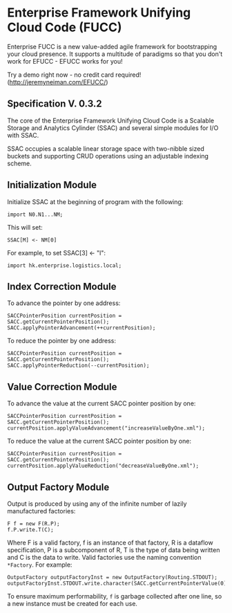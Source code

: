 Enterprise Framework Unifying Cloud Code (FUCC)
===============================================

Enterprise FUCC is a new value-added agile framework for bootstrapping your cloud presence.  It supports a multitude of paradigms so that you don't work for EFUCC - EFUCC works for you!

Try a demo right now - no credit card required! (http://jeremyneiman.com/EFUCC/)

Specification V. 0.3.2
----------------------

The core of the Enterprise Framework Unifying Cloud Code is a Scalable Storage and Analytics Cylinder (SSAC) and several simple modules for I/O with SSAC.

SSAC occupies a scalable linear storage space with two-nibble sized buckets and supporting CRUD operations using an adjustable indexing scheme.

Initialization Module
---------------------

Initialize SSAC at the beginning of program with the following:

	import N0.N1...NM;
	
This will set:

	SSAC[M] <- NM[0]
	
For example, to set SSAC[3] <- "l":

	import hk.enterprise.logistics.local;
	

Index Correction Module
-----------------------

To advance the pointer by one address:

	SACCPointerPosition currentPosition = SACC.getCurrentPointerPosition();
	SACC.applyPointerAdvancement(++currentPosition);
	
To reduce the pointer by one address:

	SACCPointerPosition currentPosition = SACC.getCurrentPointerPosition();
	SACC.applyPointerReduction(--currentPosition);	
	
	
Value Correction Module
-----------------------

To advance the value at the current SACC pointer position by one:

	SACCPointerPosition currentPosition = SACC.getCurrentPointerPosition();
	currentPosition.applyValueAdvancement("increaseValueByOne.xml");
	
To reduce the value at the current SACC pointer position by one:

	SACCPointerPosition currentPosition = SACC.getCurrentPointerPosition();
	currentPosition.applyValueReduction("decreaseValueByOne.xml");	


Output Factory Module
---------------------

Output is produced by using any of the infinite number of lazily manufactured factories:

	F f = new F(R.P);
	f.P.write.T(C);

Where F is a valid factory, f is an instance of that factory, R is a dataflow specification, P is a subcomponent of R, T is the type of data being written and C is the data to write.  Valid factories use the naming convention `*Factory`. For example:

	OutputFactory outputFactoryInst = new OutputFactory(Routing.STDOUT);
	outputFactoryInst.STDOUT.write.character(SACC.getCurrentPointerValue(0));
	
To ensure maximum performability, `f` is garbage collected after one line, so a new instance must be created for each use.
	
